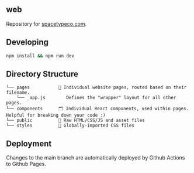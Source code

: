 ## web

Repository for [spacetypeco.com](https://spacetypeco.com).

## Developing

```sh
npm install && npm run dev
```

## Directory Structure

```
└── pages           🤖 Individual website pages, routed based on their filename.
    └── _app.js        Defines the "wrapper" layout for all other pages.
└── components      🗂 Individual React components, used within pages. Helpful for breaking down your code :)
└── public          🔑 Raw HTML/CSS/JS and asset files
└── styles          🔀 Globally-imported CSS files
```

## Deployment

Changes to the main branch are automatically deployed by Github Actions to Github Pages.
